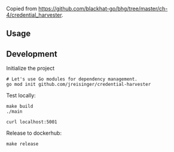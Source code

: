Copied from https://github.com/blackhat-go/bhg/tree/master/ch-4/credential_harvester.

## Usage

## Development

Initialize the project

```
# Let's use Go modules for dependency management.
go mod init github.com/jreisinger/credential-harvester
```

Test locally:

```
make build
./main

curl localhost:5001
```

Release to dockerhub:

```
make release
```
